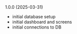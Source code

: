 1.0.0 (2025-03-31)
 - initial database setup
 - initial dashboard and screens
 - initial connections to DB